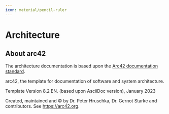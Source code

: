 ```yaml
---
icon: material/pencil-ruler
---
```


<!-- markdownlint-disable MD025-->
# Architecture

## About arc42

The architecture documentation is based upon the [Arc42 documentation standard](https://arc42.org/overview).

arc42, the template for documentation of software and system
architecture.

Template Version 8.2 EN. (based upon AsciiDoc version), January 2023

Created, maintained and © by Dr.
Peter Hruschka, Dr.
Gernot Starke and
contributors.
See <https://arc42.org>.
